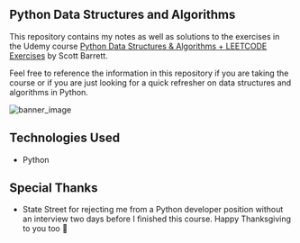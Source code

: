 ## Python Data Structures and Algorithms ##

This repository contains my notes as well as solutions to the exercises in the Udemy course [Python Data Structures & Algorithms + LEETCODE Exercises](https://www.udemy.com/course/data-structures-algorithms-python/) by Scott Barrett.

Feel free to reference the information in this repository if you are taking the course or if you are just looking for a quick refresher on data structures and algorithms in Python.

![banner_image](https://i.imgur.com/HH5TWla.png)

## Technologies Used ##
* Python

## Special Thanks ##
 * State Street for rejecting me from a Python developer position without an interview two days before I finished this course. Happy Thanksgiving to you too :blue_heart: